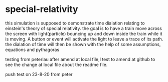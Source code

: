 # special-relativity
this simulation is supposed to demonstrate time dialation relating to einstein's theory of special relativity. the goal is to have a train move across the screen with light(particle) bouncing up and down inside the train while it is moving. A button or event will activate the light to leave a trace of its path. the dialation of time will then be shown with the help of some assumptions, equations and pythagoras

testing from peterlau
after amend at local file,I test to amend at github to see the change at local file about the readme file.

push test on 23-8-20 from peter